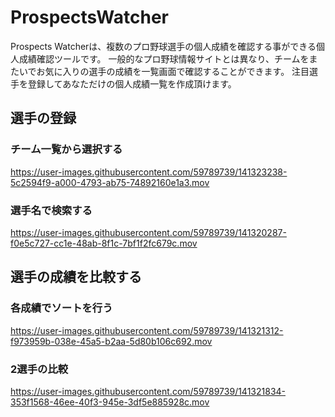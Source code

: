 # ProspectsWatcher

Prospects Watcherは、複数のプロ野球選手の個人成績を確認する事ができる個人成績確認ツールです。
一般的なプロ野球情報サイトとは異なり、チームをまたいでお気に入りの選手の成績を一覧画面で確認することができます。
注目選手を登録してあなただけの個人成績一覧を作成頂けます。

## 選手の登録
### チーム一覧から選択する
https://user-images.githubusercontent.com/59789739/141323238-5c2594f9-a000-4793-ab75-74892160e1a3.mov

### 選手名で検索する

https://user-images.githubusercontent.com/59789739/141320287-f0e5c727-cc1e-48ab-8f1c-7bf1f2fc679c.mov

## 選手の成績を比較する
### 各成績でソートを行う

https://user-images.githubusercontent.com/59789739/141321312-f973959b-038e-45a5-b2aa-5d80b106c692.mov

### 2選手の比較

https://user-images.githubusercontent.com/59789739/141321834-353f1568-46ee-40f3-945e-3df5e885928c.mov


